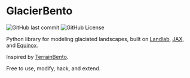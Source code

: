 # GlacierBento
![GitHub last commit](https://img.shields.io/github/last-commit/ethan-pierce/glacierbento)
![GitHub License](https://img.shields.io/github/license/ethan-pierce/glacierbento)

Python library for modeling glaciated landscapes, built on [Landlab](https://github.com/landlab/landlab), [JAX](https://github.com/google/jax), and [Equinox](https://github.com/patrick-kidger/equinox).

Inspired by [TerrainBento](https://github.com/TerrainBento/terrainbento).

Free to use, modify, hack, and extend.

